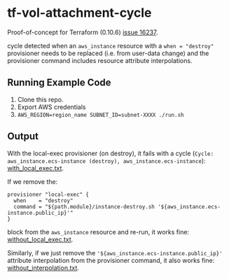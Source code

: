 # tf-vol-attachment-cycle

Proof-of-concept for Terraform (0.10.6) [issue 16237](https://github.com/hashicorp/terraform/issues/16237).

cycle detected when an ``aws_instance`` resource with a ``when = "destroy"`` provisioner
needs to be replaced (i.e. from user-data change) and the provisioner command includes
resource attribute interpolations.

## Running Example Code

1. Clone this repo.
2. Export AWS credentials
3. ``AWS_REGION=region_name SUBNET_ID=subnet-XXXX ./run.sh``

## Output

With the local-exec provisioner (on destroy), it fails with a cycle
(``Cycle: aws_instance.ecs-instance (destroy), aws_instance.ecs-instance``): [with_local_exec.txt](with_local_exec.txt).

If we remove the:

```
provisioner "local-exec" {
  when    = "destroy"
  command = "${path.module}/instance-destroy.sh '${aws_instance.ecs-instance.public_ip}'"
}
```

block from the ``aws_instance`` resource and re-run, it works fine: [without_local_exec.txt](without_local_exec.txt).

Similarly, if we just remove the ``'${aws_instance.ecs-instance.public_ip}'`` attribute interpolation from the
provisioner command, it also works fine: [without_interpolation.txt](without_interpolation.txt).
